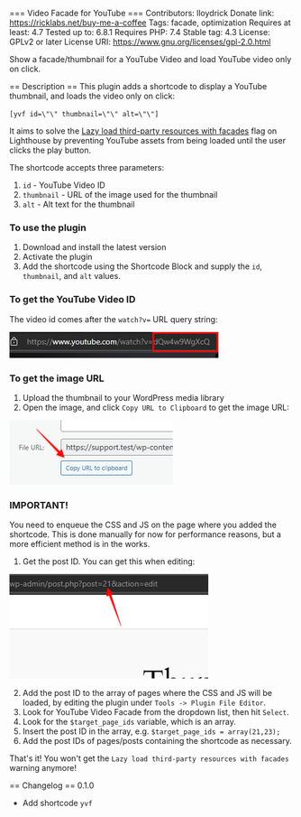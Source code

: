 === Video Facade for YouTube ===
Contributors: lloydrick
Donate link: https://ricklabs.net/buy-me-a-coffee
Tags: facade, optimization
Requires at least: 4.7
Tested up to: 6.8.1
Requires PHP: 7.4
Stable tag: 4.3
License: GPLv2 or later
License URI: https://www.gnu.org/licenses/gpl-2.0.html

Show a facade/thumbnail for a YouTube Video and load YouTube video only on click.

== Description ==
This plugin adds a shortcode to display a YouTube thumbnail, and loads the video only on click:

`[yvf id=\"\" thumbnail=\"\" alt=\"\"]`

It aims to solve the [Lazy load third-party resources with facades](https://developer.chrome.com/docs/lighthouse/performance/third-party-facades) flag on Lighthouse by preventing YouTube assets from being loaded until the user clicks the play button.

The shortcode accepts three parameters:
1. `id` - YouTube Video ID
2. `thumbnail` - URL of the image used for the thumbnail
3. `alt` - Alt text for the thumbnail

### To use the plugin
1. Download and install the latest version
2. Activate the plugin
3. Add the shortcode using the Shortcode Block and supply the `id`, `thumbnail`, and `alt` values.

### To get the YouTube Video ID
The video id comes after the `watch?v=` URL query string:

![YouTube Video ID](assets/screenshot-1.png)

### To get the image URL
1. Upload the thumbnail to your WordPress media library
2. Open the image, and click `Copy URL to Clipboard` to get the image URL:

![Thumbnail URL](assets/screenshot-2.png)

### IMPORTANT!
You need to enqueue the CSS and JS on the page where you added the shortcode. This is done manually for now for performance reasons, but a more efficient method is in the works.

1. Get the post ID. You can get this when editing:

![Post ID](assets/screenshot-3.png)

2. Add the post ID to the array of pages where the CSS and JS will be loaded, by editing the plugin under `Tools -> Plugin File Editor`.
3. Look for YouTube Video Facade from the dropdown list, then hit `Select`.
4. Look for the `$target_page_ids` variable, which is an array.
5. Insert the post ID in the array, e.g. `$target_page_ids = array(21,23);`
6. Add the post IDs of pages/posts containing the shortcode as necessary.

That\'s it! You won\'t get the `Lazy load third-party resources with facades` warning anymore!

== Changelog ==
0.1.0
- Add shortcode `yvf`